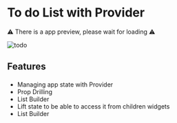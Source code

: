 # To do List with Provider

⚠️ There is a app preview, please wait for loading ⚠


![todo](https://user-images.githubusercontent.com/105821762/178163284-4efa0aef-db10-4b99-a08a-9b9502d08f9d.gif)




## <p>Features</p>
<ul>
<li>Managing app state with Provider</li>
<li>Prop Drilling</li>
<li>List Builder</li>
<li>Lift state to be able to access it from children widgets</li>
<li>List Builder</li>

</u>





